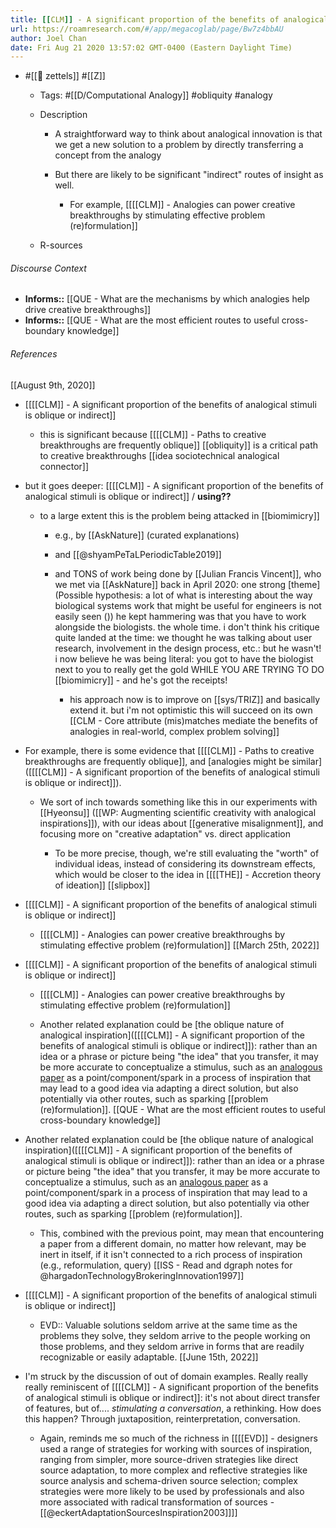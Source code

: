 ```yaml
---
title: [[CLM]] - A significant proportion of the benefits of analogical stimuli is oblique or indirect
url: https://roamresearch.com/#/app/megacoglab/page/Bw7z4bbAU
author: Joel Chan
date: Fri Aug 21 2020 13:57:02 GMT-0400 (Eastern Daylight Time)
---
```


- #[[🌲 zettels]] #[[Z]]

    - Tags: #[[D/Computational Analogy]] #obliquity #analogy

    - Description

        - A straightforward way to think about analogical innovation is that we get a new solution to a problem by directly transferring a concept from the analogy

        - But there are likely to be significant "indirect" routes of insight as well.

            - For example, [[[[CLM]] - Analogies can power creative breakthroughs by stimulating effective problem (re)formulation]]

    - R-sources

###### Discourse Context

- **Informs::** [[QUE - What are the mechanisms by which analogies help drive creative breakthroughs]]
- **Informs::** [[QUE - What are the most efficient routes to useful cross-boundary knowledge]]

###### References

[[August 9th, 2020]]

- [[[[CLM]] - A significant proportion of the benefits of analogical stimuli is oblique or indirect]]

    - this is significant because [[[[CLM]] - Paths to creative breakthroughs are frequently oblique]] [[obliquity]] is a critical path to creative breakthroughs
[[idea sociotechnical analogical connector]]

- but it goes deeper: [[[[CLM]] - A significant proportion of the benefits of analogical stimuli is oblique or indirect]] / **using??**

    - to a large extent this is the problem being attacked in [[biomimicry]]

        - e.g., by [[AskNature]] (curated explanations)

        - and [[@shyamPeTaLPeriodicTable2019]]

        - and TONS of work being done by [[Julian Francis Vincent]], who we met via [[AskNature]] back in April 2020: one strong [theme](Possible hypothesis: a lot of what is interesting about the way biological systems work that might be useful for engineers is not easily seen ()) he kept hammering was that you have to work alongside the biologists. the whole time. i don't think his critique quite landed at the time: we thought he was talking about user research, involvement in the design process, etc.: but he wasn't! i now believe he was being literal: you got to have the biologist next to you to really get the gold WHILE YOU ARE TRYING TO DO [[biomimicry]] - and he's got the receipts!

            - his approach now is to improve on [[sys/TRIZ]] and basically extend it. but i'm not optimistic this will succeed on its own
[[CLM - Core attribute (mis)matches mediate the benefits of analogies in real-world, complex problem solving]]

- For example, there is some evidence that [[[[CLM]] - Paths to creative breakthroughs are frequently oblique]], and [analogies might be similar]([[[[CLM]] - A significant proportion of the benefits of analogical stimuli is oblique or indirect]]).

    - We sort of inch towards something like this in our experiments with [[Hyeonsu]] ([[WP: Augmenting scientific creativity with analogical inspirations]]), with our ideas about [[generative misalignment]], and focusing more on "creative adaptation" vs. direct application

        - To be more precise, though, we're still evaluating the "worth" of individual ideas, instead of considering its downstream effects, which would be closer to the idea in [[[[THE]] - Accretion theory of ideation]]
[[slipbox]]

- [[[[CLM]] - A significant proportion of the benefits of analogical stimuli is oblique or indirect]]

    - [[[[CLM]] - Analogies can power creative breakthroughs by stimulating effective problem (re)formulation]]
[[March 25th, 2022]]

- [[[[CLM]] - A significant proportion of the benefits of analogical stimuli is oblique or indirect]]

    - [[[[CLM]] - Analogies can power creative breakthroughs by stimulating effective problem (re)formulation]]

    - Another related explanation could be [the oblique nature of analogical inspiration]([[[[CLM]] - A significant proportion of the benefits of analogical stimuli is oblique or indirect]]): rather than an idea or a phrase or picture being "the idea" that you transfer, it may be more accurate to conceptualize a stimulus, such as an [analogous paper]([[analogy]]) as a point/component/spark in a process of inspiration that may lead to a good idea via adapting a direct solution, but also potentially via other routes, such as sparking [[problem (re)formulation]].
[[QUE - What are the most efficient routes to useful cross-boundary knowledge]]

- Another related explanation could be [the oblique nature of analogical inspiration]([[[[CLM]] - A significant proportion of the benefits of analogical stimuli is oblique or indirect]]): rather than an idea or a phrase or picture being "the idea" that you transfer, it may be more accurate to conceptualize a stimulus, such as an [analogous paper]([[analogy]]) as a point/component/spark in a process of inspiration that may lead to a good idea via adapting a direct solution, but also potentially via other routes, such as sparking [[problem (re)formulation]].

    - This, combined with the previous point, may mean that encountering a paper from a different domain, no matter how relevant, may be inert in itself, if it isn't connected to a rich process of inspiration (e.g., reformulation, query)
[[ISS - Read and dgraph notes for @hargadonTechnologyBrokeringInnovation1997]]

- [[[[CLM]] - A significant proportion of the benefits of analogical stimuli is oblique or indirect]]

    - EVD:: Valuable solutions seldom arrive at the same time as the problems they solve, they seldom arrive to the people working on those problems, and they seldom arrive in forms that are readily recognizable or easily adaptable.
[[June 15th, 2022]]

- I'm struck by the discussion of out of domain examples. Really really really reminiscent of [[[[CLM]] - A significant proportion of the benefits of analogical stimuli is oblique or indirect]]: it's not about direct transfer of features, but of.... *stimulating a conversation*, a rethinking. How does this happen? Through juxtaposition, reinterpretation, conversation.

    - Again, reminds me so much of the richness in [[[[EVD]] - designers used a range of strategies for working with sources of inspiration, ranging from simpler, more source-driven strategies like direct source adaptation, to more complex and reflective strategies like source analysis and schema-driven source selection; complex strategies were more likely to be used by professionals and also more associated with radical transformation of sources - [[@eckertAdaptationSourcesInspiration2003]]]]
